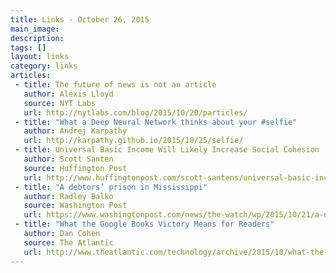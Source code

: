```yaml
---
title: Links - October 26, 2015
main_image: 
description: 
tags: []
layout: links
category: links
articles:
 - title: The future of news is not an article
   author: Alexis Lloyd
   source: NYT Labs
   url: http://nytlabs.com/blog/2015/10/20/particles/
 - title: "What a Deep Neural Network thinks about your #selfie"
   author: Andrej Karpathy
   url: http://karpathy.github.io/2015/10/25/selfie/
 - title: Universal Basic Income Will Likely Increase Social Cohesion
   author: Scott Santen
   source: Huffington Post
   url: http://www.huffingtonpost.com/scott-santens/universal-basic-income-wi_b_8354072.html
 - title: "A debtors’ prison in Mississippi"
   author: Radley Balko
   source: Washington Post
   url: https://www.washingtonpost.com/news/the-watch/wp/2015/10/21/a-debtors-prison-in-mississippi/
 - title: "What the Google Books Victory Means for Readers"
   author: Dan Cohen
   source: The Atlantic
   url: http://www.theatlantic.com/technology/archive/2015/10/what-the-google-books-victory-means-for-readers-and-libraries/411910/
---
```

